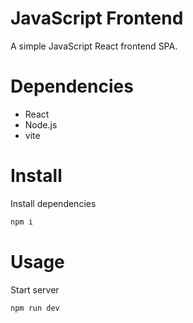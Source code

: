 # JavaScript Frontend
A simple JavaScript React frontend SPA.

# Dependencies
- React
- Node.js
- vite

# Install
Install dependencies
```bash
npm i
```

# Usage
Start server
```bash
npm run dev
```

